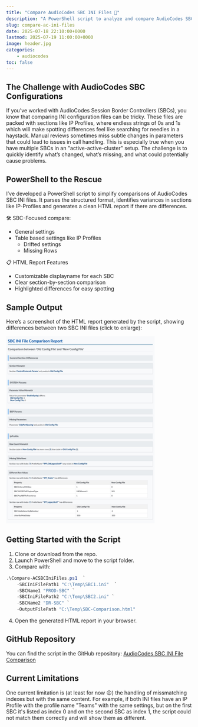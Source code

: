 ```yaml
---
title: "Compare AudioCodes SBC INI Files 🔎"
description: "A PowerShell script to analyze and compare AudioCodes SBC INI configuration files"
slug: compare-ac-ini-files
date: 2025-07-18 22:10:00+0000
lastmod: 2025-07-19 11:00:00+0000
image: header.jpg
categories:
    - audiocodes
toc: false
---
```


## The Challenge with AudioCodes SBC Configurations
If you’ve worked with AudioCodes Session Border Controllers (SBCs), you know that comparing INI configuration files can be tricky. These files are packed with sections like IP Profiles, where endless strings of 0s and 1s which will make spotting differences feel like searching for needles in a haystack. Manual reviews sometimes miss subtle changes in parameters that could lead to issues in call handling.
This is especially true when you have multiple SBCs in an "active-active-cluster" setup. The challenge is to quickly identify what’s changed, what’s missing, and what could potentially cause problems.

## PowerShell to the Rescue
I’ve developed a PowerShell script to simplify comparisons of AudioCodes SBC INI files. It parses the structured format, identifies variances in sections like IP-Profiles and generates a clean HTML report if there are differences.

🛠️ SBC-Focused compare:
* General settings
* Table based settings like IP Profiles
    * Drifted settings
    * Missing Rows

📋 HTML Report Features
* Customizable displayname for each SBC
* Clear section-by-section comparison
* Highlighted differences for easy spotting

## Sample Output
Here’s a screenshot of the HTML report generated by the script, showing differences between two SBC INI files (click to enlarge):

<a href="sample-report.jpg" target="_blank"><img src="sample-report.jpg" width="80%" alt="Sample Output Screenshot"></a>

## Getting Started with the Script
1. Clone or download from the repo.
2. Launch PowerShell and move to the script folder.
3. Compare with:

```powershell
.\Compare-ACSBCIniFiles.ps1  `
    -SBCIniFilePath1 "C:\Temp\SBC1.ini"  `
    -SBCName1 "PROD-SBC" `
    -SBCIniFilePath2 "C:\Temp\SBC2.ini" `
    -SBCName2 "DR-SBC" `
    -OutputFilePath "C:\Temp\SBC-Comparison.html"
```

4. Open the generated HTML report in your browser.

## GitHub Repository
You can find the script in the GitHub repository: [AudioCodes SBC INI File Comparison](https://github.com/t-nebel/compare-ac-ini-files)

## Current Limitations
One current limitation is (at least for now 😉) the handling of missmatching indexes but with the same content. For example, if both INI files have an IP Profile with the profile name "Teams" with the same settings, but on the first SBC it's listed as index 0 and on the second SBC as index 1, the script could not match them correctly and will show them as different.